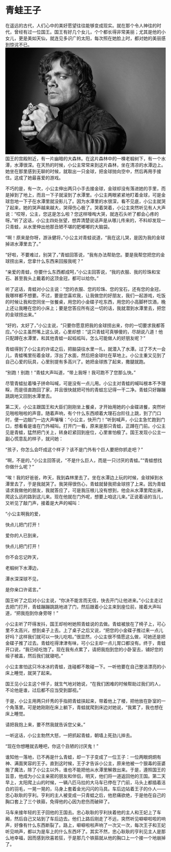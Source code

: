 # 青蛙王子

在遥远的古代，人们心中的美好愿望往往能够变成现实。就在那个令人神往的时代，曾经有过一位国王。国王有好几个女儿，个个都长得非常美丽；尤其是他的小女儿，更是美如天仙，就连见多识广的太阳，每次照在她脸上时，都对她的美丽感到惊诧不已。 
![](朋友icon.jpg)
国王的宫殿附近，有一片幽暗的大森林。在这片森林中的一棵老椴树下，有一个水潭，水潭很深。在天热的时候，小公主常常来到这片森林，坐在清凉的水潭边上。她坐在那里感到无聊的时候，就取出一只金球，把金球抛向空中，然后再用手接住。这成了她最喜爱的游戏。 

不巧的是，有一次，小公主伸出两只小手去接金球，金球却没有落进她的手里，而是掉到了地上，而且一下子就滚到了水潭里。小公主两眼紧紧地盯着金球，可是金球忽地一下子在水潭里就没影儿了。因为水潭里的水很深，看不见底，小公主就哭了起来，她的哭声越来越大，哭得伤心极了。哭着哭着，小公主突然听见有人大声说：“哎呀，公主，您这是怎么啦？您这样嚎啕大哭，就连石头听了都会心疼的呀。”听了这话，小公主四处张望，想弄清楚说话声是从哪儿传来的，不料却发现一只青蛙，从水里伸出他那丑陋不堪的肥嘟嘟的大脑袋。 

“啊！原来是你呀，游泳健将，”小公主对青蛙说道，“我在这儿哭，是因为我的金球掉进水潭里去了。” 

“好啦，不要难过，别哭了，”青蛙回答说，“我有办法帮助您。要是我帮您把您的金球捞出来，您拿什么东西来回报我呢？” 

“亲爱的青蛙，你要什么东西都成呵，”小公主回答说，“我的衣服、我的珍珠和宝石、甚至我头上戴着的这顶金冠，都可以给你。” 

听了这话，青蛙对小公主说：“您的衣服、您的珍珠、您的宝石，还有您的金冠，我哪样都不想要。不过，要是您喜欢我，让我做您的好朋友，我们一起游戏，吃饭的时候让我和您同坐一张餐桌，用您的小金碟子吃东西，用您的小高脚杯饮酒，晚上还让我睡在您的小床上；要是您答应所有这一切的话，我就潜到水潭里去，把您的金球捞出来。” 

“好的，太好了，”小公主说，“只要你愿意把我的金球捞出来，你的一切要求我都答应。”小公主虽然嘴上这么说，心里却想：“这只青蛙可真够傻的，尽胡说八道！他只配蹲在水潭里，和其他青蛙一起呱呱叫，怎么可能做人的好朋友呢？” 

青蛙得到了小公主的许诺之后，把脑袋往水里一扎，就潜入了水潭。过了不大一会儿，青蛙嘴里衔着金球，浮出了水面，然后把金球吐在草地上。小公主重又见到了自己心爱的玩具，心里别提有多高兴了。她把金球拣了起来，撒腿就跑。 

“别跑！别跑！”青蛙大声叫道，“带上我呀！我可跑不了您那么快。” 

尽管青蛙扯着嗓子拼命叫喊，可是没有一点儿用。小公主对青蛙的喊叫根本不予理睬，而是径直跑回了家，并且很快就把可怜的青蛙忘记得一干二净。青蛙只好蹦蹦跳跳地又回到水潭里去。 

第二天，小公主跟国王和大臣们刚刚坐上餐桌，才开始用她的小金碟进餐，突然听见啪啦啪啦的声音。随着声响，有个什么东西顺着大理石台阶往上跳，到了门口时，便一边敲门一边大声嚷嚷：“小公主，快开门！”听到喊声，小公主急忙跑到门口，想看看是谁在门外喊叫。打开门一看，原来是那只青蛙，正蹲在门前。小公主见是青蛙，猛然把门关上，转身赶紧回到座位，心里害怕极了。国王发现小公主一副心慌意乱的样子，就问她： 

“孩子，你怎么会吓成这个样子？该不是门外有个巨人要把你抓走吧？” 

“啊，不是的，”小公主回答说，“不是什么巨人，而是一只讨厌的青蛙。”“青蛙想找你做什么呢？” 

“唉！我的好爸爸，昨天，我到森林里去了。坐在水潭边上玩的时候，金球掉到水潭里去了，于是我就哭了。我哭得很伤心，青蛙就替我把金球捞了上来。因为青蛙请求我做他的朋友，我就答应了，可是我压根儿没有想到，他会从水潭里爬出来，爬这么远的路到这儿来。现在他就在门外呢，想要上咱这儿来。”正说着话的当儿，又听见了敲门声，接着是大声的喊叫： 

“小公主啊我的爱， 

快点儿把门打开！ 

爱你的人已到来， 

快点儿把门打开！ 

你不会忘记昨天， 

老椴树下水潭边， 

潭水深深球不见， 

是你亲口许诺言。” 

国王听了之后对小公主说，“你决不能言而无信，快去开门让他进来。”小公主走过去把门打开，青蛙蹦蹦跳跳地进了门，然后跟着小公主来到座位前，接着大声叫道，“把我抱到你身旁呀！” 

小公主听了吓得发抖，国王却吩咐她照青蛙说的去做。青蛙被放在了椅子上，可心里不太高兴，想到桌子上去。上了桌子之后又说，“把您的小金碟子推过来一点儿好吗？这样我们就可以一快儿吃啦。”很显然，小公主很不情愿这么做，可她还是把金碟子推了过去。青蛙吃得津津有味，可小公主却一点儿胃口都没有。终于，青蛙开口说，“我已经吃饱了。现在我有点累了，请把我抱到您的小卧室去，铺好您的缎子被盖，然后我们就寝吧。” 

小公主害怕这只冷冰冰的青蛙，连碰都不敢碰一下。一听他要在自己整洁漂亮的小床上睡觉，就哭了起来。 

国王见小公主这个样子，就生气地对她说，“在我们困难的时候帮助过我们的人，不论他是谁，过后都不应当受到鄙视。” 

于是，小公主用两只纤秀的手指把青蛙挟起来，带着他上了楼，把他放在卧室的一个角落里。可是她刚刚在床上躺下，青蛙就爬到床边对她说，“我累了，我也想在床上睡觉。 

请把我抱上来，要不然我就告诉您父亲。” 

一听这话，小公主勃然大怒，一把抓起青蛙，朝墙上死劲儿摔去。 

“现在你想睡就去睡吧，你这个丑陋的讨厌鬼！” 

谁知他一落地，已不再是什么青蛙，却一下子变成了一位王子：一位两眼炯炯有神、满面笑容的王子。直到这时候，王子才告诉小公主，原来他被一个狠毒的巫婆施了魔法，除了小公主以外，谁也不能把他从水潭里解救出来。于是，遵照国王的旨意，他成为小公主亲密的朋友和伴侣，明天，他们将一道返回他的王国。第二天早上，太阳爬上山的时候，一辆八匹马拉的大马车已停在了门前，马头上都插着洁白的羽毛，一晃一晃的，马身上套着金光闪闪的马具。车后边站着王子的仆人――忠心耿耿的亨利。亨利的主人被变成一只青蛙之后，他悲痛欲绝，于是他在自己的胸口套上了三个铁箍，免得他的心因为悲伤而破碎了。 

马车来接年轻的王子回他的王国去。忠心耿耿的亨利扶着他的主人和王妃上了车厢，然后自己又站到了车后边去。他们上路后刚走了不远，突然听见噼噼啦啦的响声，好像有什么东西断裂了。路上，噼噼啦啦声响了一次又一次，每次王子和王妃听见响声，都以为是车上的什么东西坏了。其实不然，忠心耿耿的亨利见主人是那么地幸福，因而感到欣喜若狂，于是那几个铁箍就从他的胸口上一个接一个地崩掉了。 